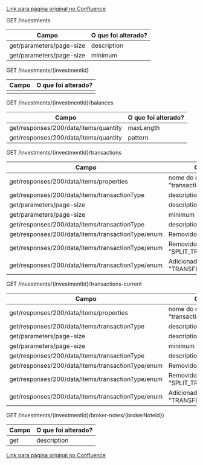 [Link para página original no Confluence](https://openfinancebrasil.atlassian.net/wiki/spaces/OF/pages/124289431)

GET /investments

| **Campo** | **O que foi alterado?** |
| --- | --- |
| get/parameters/page-size | description |
| get/parameters/page-size | minimum |

 GET /investments/{investmentId}

| **Campo** | **O que foi alterado?** |
| --- | --- |
|  |  |

 GET /investments/{investmentId}/balances

| **Campo** | **O que foi alterado?** |
| --- | --- |
| get/responses/200/data/items/quantity | maxLength |
| get/responses/200/data/items/quantity | pattern |

 GET /investments/{investmentId}/transactions

| **Campo** | **O que foi alterado?** |
| --- | --- |
| get/responses/200/data/items/properties | nome do campo - "transactionTypeAdditionalInfo" |
| get/responses/200/data/items/transactionType | description |
| get/parameters/page-size | description |
| get/parameters/page-size | minimum |
| get/responses/200/data/items/transactionType | description |
| get/responses/200/data/items/transactionType/enum | Removido - "INPLIT" |
| get/responses/200/data/items/transactionType/enum | Removido - "SPLIT\_TRANSFERENCIA\_CUSTODIA" |
| get/responses/200/data/items/transactionType/enum | Adicionado - "TRANSFERENCIA\_CUSTODIA" |

 GET /investments/{investmentId}/transactions-current

| **Campo** | **O que foi alterado?** |
| --- | --- |
| get/responses/200/data/items/properties | nome do campo - "transactionTypeAdditionalInfo" |
| get/responses/200/data/items/transactionType | description |
| get/parameters/page-size | description |
| get/parameters/page-size | minimum |
| get/responses/200/data/items/transactionType | description |
| get/responses/200/data/items/transactionType/enum | Removido - "INPLIT" |
| get/responses/200/data/items/transactionType/enum | Removido - "SPLIT\_TRANSFERENCIA\_CUSTODIA" |
| get/responses/200/data/items/transactionType/enum | Adicionado - "TRANSFERENCIA\_CUSTODIA" |

 GET /investments/{investmentId}/broker-notes/{brokerNoteId})

| **Campo** | **O que foi alterado?** |
| --- | --- |
| get | description |

[Link para página original no Confluence](https://openfinancebrasil.atlassian.net/wiki/spaces/OF/pages/124289431)
